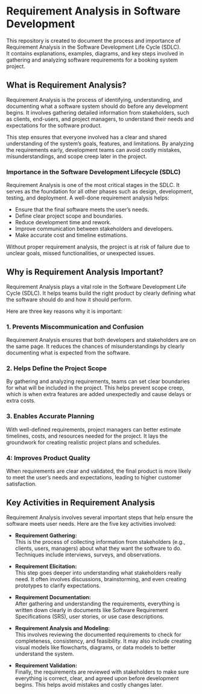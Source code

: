 # Requirement Analysis in Software Development

This repository is created to document the process and importance of Requirement Analysis in the Software Development Life Cycle (SDLC).  
It contains explanations, examples, diagrams, and key steps involved in gathering and analyzing software requirements for a booking system project.

## What is Requirement Analysis?

Requirement Analysis is the process of identifying, understanding, and documenting what a software system should do before any development begins. It involves gathering detailed information from stakeholders, such as clients, end-users, and project managers, to understand their needs and expectations for the software product.

This step ensures that everyone involved has a clear and shared understanding of the system’s goals, features, and limitations. By analyzing the requirements early, development teams can avoid costly mistakes, misunderstandings, and scope creep later in the project.

### Importance in the Software Development Lifecycle (SDLC)

Requirement Analysis is one of the most critical stages in the SDLC. It serves as the foundation for all other phases such as design, development, testing, and deployment. A well-done requirement analysis helps:

- Ensure that the final software meets the user’s needs.
- Define clear project scope and boundaries.
- Reduce development time and rework.
- Improve communication between stakeholders and developers.
- Make accurate cost and timeline estimations.

Without proper requirement analysis, the project is at risk of failure due to unclear goals, missed functionalities, or unexpected issues.

## Why is Requirement Analysis Important?

Requirement Analysis plays a vital role in the Software Development Life Cycle (SDLC). It helps teams build the right product by clearly defining what the software should do and how it should perform.

Here are three key reasons why it is important:

### 1. Prevents Miscommunication and Confusion
Requirement Analysis ensures that both developers and stakeholders are on the same page. It reduces the chances of misunderstandings by clearly documenting what is expected from the software.

### 2. Helps Define the Project Scope
By gathering and analyzing requirements, teams can set clear boundaries for what will be included in the project. This helps prevent scope creep, which is when extra features are added unexpectedly and cause delays or extra costs.

### 3. Enables Accurate Planning
With well-defined requirements, project managers can better estimate timelines, costs, and resources needed for the project. It lays the groundwork for creating realistic project plans and schedules.

### 4: Improves Product Quality
When requirements are clear and validated, the final product is more likely to meet the user’s needs and expectations, leading to higher customer satisfaction.

## Key Activities in Requirement Analysis

Requirement Analysis involves several important steps that help ensure the software meets user needs. Here are the five key activities involved:

- **Requirement Gathering:**  
  This is the process of collecting information from stakeholders (e.g., clients, users, managers) about what they want the software to do. Techniques include interviews, surveys, and observations.

- **Requirement Elicitation:**  
  This step goes deeper into understanding what stakeholders really need. It often involves discussions, brainstorming, and even creating prototypes to clarify expectations.

- **Requirement Documentation:**  
  After gathering and understanding the requirements, everything is written down clearly in documents like Software Requirement Specifications (SRS), user stories, or use case descriptions.

- **Requirement Analysis and Modeling:**  
  This involves reviewing the documented requirements to check for completeness, consistency, and feasibility. It may also include creating visual models like flowcharts, diagrams, or data models to better understand the system.

- **Requirement Validation:**  
  Finally, the requirements are reviewed with stakeholders to make sure everything is correct, clear, and agreed upon before development begins. This helps avoid mistakes and costly changes later.
